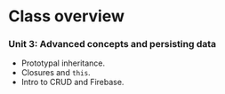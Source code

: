 # Class overview
### Unit 3: Advanced concepts and persisting data
* Prototypal inheritance.
* Closures and `this`.
* Intro to CRUD and Firebase.
